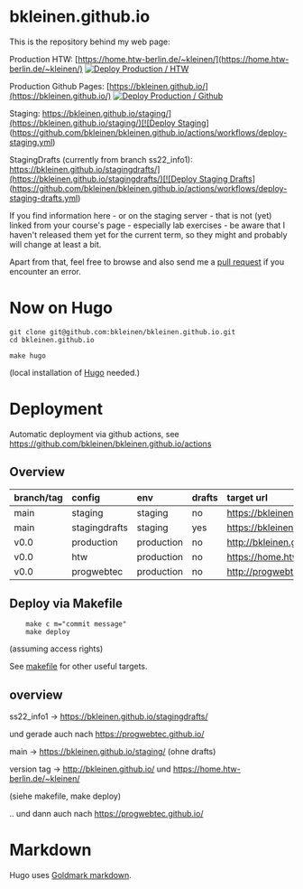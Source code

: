 bkleinen.github.io
==================

This is the repository behind my web page:

Production HTW: [https://home.htw-berlin.de/~kleinen/](https://home.htw-berlin.de/~kleinen/) [![Deploy Production / HTW](https://github.com/bkleinen/bkleinen.github.io/actions/workflows/deploy-production-htw.yml/badge.svg)](https://github.com/bkleinen/bkleinen.github.io/actions/workflows/deploy-production-htw.yml)

Production Github Pages: [https://bkleinen.github.io/](https://bkleinen.github.io/) [![Deploy Production / Github](https://github.com/bkleinen/bkleinen.github.io/actions/workflows/deploy-production-github.yml/badge.svg)](https://github.com/bkleinen/bkleinen.github.io/actions/workflows/deploy-production-github.yml)

Staging: [https://bkleinen.github.io/staging/](https://bkleinen.github.io/staging/)[![Deploy Staging](https://github.com/bkleinen/bkleinen.github.io/actions/workflows/deploy-staging.yml/badge.svg)](https://github.com/bkleinen/bkleinen.github.io/actions/workflows/deploy-staging.yml)

StagingDrafts (currently from branch ss22_info1): [https://bkleinen.github.io/stagingdrafts/](https://bkleinen.github.io/stagingdrafts/)[![Deploy Staging Drafts](https://github.com/bkleinen/bkleinen.github.io/actions/workflows/deploy-staging-drafts.yml/badge.svg)](https://github.com/bkleinen/bkleinen.github.io/actions/workflows/deploy-staging-drafts.yml)


If you find information here - or on the staging server - that is not (yet) linked from your course's page - especially lab exercises -
be aware that I haven't released them yet for the current term, so they might and probably will change at least a bit.

Apart from that, feel free to browse and also send me a [pull request](https://docs.github.com/en/github/collaborating-with-pull-requests/proposing-changes-to-your-work-with-pull-requests/about-pull-requests) if you encounter an error.

# Now on Hugo

    git clone git@github.com:bkleinen/bkleinen.github.io.git
    cd bkleinen.github.io

    make hugo

(local installation of [Hugo](https://gohugo.io/) needed.)

# Deployment

Automatic deployment via github actions, see https://github.com/bkleinen/bkleinen.github.io/actions

## Overview

| branch/tag | config        | env        | drafts | target url                                |
|:---------- |:------------- |:---------- |:------ |:----------------------------------------- |
| main       | staging       | staging    | no     | https://bkleinen.github.io/staging/       |
| main       | stagingdrafts | staging    | yes    | https://bkleinen.github.io/stagingdrafts/ |
| v0.0       | production    | production | no     | http://bkleinen.github.io/             |
| v0.0       | htw           | production | no     | https://home.htw-berlin.de/~kleinen/      |
| v0.0       | progwebtec    | production | no     | http://progwebtec.github.io/              |



## Deploy via Makefile

        make c m="commit message"
        make deploy

(assuming access rights)

See [makefile](makefile) for other useful targets.

## overview

ss22_info1 -> https://bkleinen.github.io/stagingdrafts/

und gerade auch nach https://progwebtec.github.io/

main -> https://bkleinen.github.io/staging/ (ohne drafts)

version tag -> http://bkleinen.github.io/ und https://home.htw-berlin.de/~kleinen/

(siehe makefile,  make deploy)

.. und dann auch nach https://progwebtec.github.io/

# Markdown

Hugo uses [Goldmark markdown](https://www.markdownguide.org/tools/hugo/).

